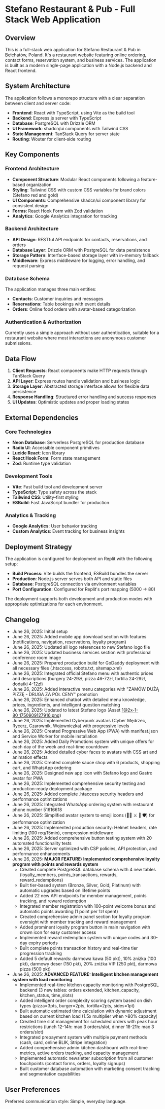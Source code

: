 # Stefano Restaurant & Pub - Full Stack Web Application

## Overview

This is a full-stack web application for Stefano Restaurant & Pub in Bełchatów, Poland. It's a restaurant website featuring online ordering, contact forms, reservation system, and business services. The application is built as a modern single-page application with a Node.js backend and React frontend.

## System Architecture

The application follows a monorepo structure with a clear separation between client and server code:

- **Frontend**: React with TypeScript, using Vite as the build tool
- **Backend**: Express.js server with TypeScript
- **Database**: PostgreSQL with Drizzle ORM
- **UI Framework**: shadcn/ui components with Tailwind CSS
- **State Management**: TanStack Query for server state
- **Routing**: Wouter for client-side routing

## Key Components

### Frontend Architecture
- **Component Structure**: Modular React components following a feature-based organization
- **Styling**: Tailwind CSS with custom CSS variables for brand colors (Stefano red and gold)
- **UI Components**: Comprehensive shadcn/ui component library for consistent design
- **Forms**: React Hook Form with Zod validation
- **Analytics**: Google Analytics integration for tracking

### Backend Architecture
- **API Design**: RESTful API endpoints for contacts, reservations, and orders
- **Database Layer**: Drizzle ORM with PostgreSQL for data persistence
- **Storage Pattern**: Interface-based storage layer with in-memory fallback
- **Middleware**: Express middleware for logging, error handling, and request parsing

### Database Schema
The application manages three main entities:
- **Contacts**: Customer inquiries and messages
- **Reservations**: Table bookings with event details
- **Orders**: Online food orders with avatar-based categorization

### Authentication & Authorization
Currently uses a simple approach without user authentication, suitable for a restaurant website where most interactions are anonymous customer submissions.

## Data Flow

1. **Client Requests**: React components make HTTP requests through TanStack Query
2. **API Layer**: Express routes handle validation and business logic
3. **Storage Layer**: Abstracted storage interface allows for flexible data persistence
4. **Response Handling**: Structured error handling and success responses
5. **UI Updates**: Optimistic updates and proper loading states

## External Dependencies

### Core Technologies
- **Neon Database**: Serverless PostgreSQL for production database
- **Radix UI**: Accessible component primitives
- **Lucide React**: Icon library
- **React Hook Form**: Form state management
- **Zod**: Runtime type validation

### Development Tools
- **Vite**: Fast build tool and development server  
- **TypeScript**: Type safety across the stack
- **Tailwind CSS**: Utility-first styling
- **ESBuild**: Fast JavaScript bundler for production

### Analytics & Tracking
- **Google Analytics**: User behavior tracking
- **Custom Analytics**: Event tracking for business insights

## Deployment Strategy

The application is configured for deployment on Replit with the following setup:
- **Build Process**: Vite builds the frontend, ESBuild bundles the server
- **Production**: Node.js server serves both API and static files
- **Database**: PostgreSQL connection via environment variables
- **Port Configuration**: Configured for Replit's port mapping (5000 → 80)

The deployment supports both development and production modes with appropriate optimizations for each environment.

## Changelog

- June 26, 2025: Initial setup
- June 26, 2025: Added mobile app download section with features (notifications, navigation, reservations, loyalty program)
- June 26, 2025: Updated all logo references to new Stefano logo file
- June 26, 2025: Updated business services section with professional conference room image
- June 26, 2025: Prepared production build for GoDaddy deployment with all necessary files (.htaccess, robots.txt, sitemap.xml)
- June 26, 2025: Integrated official Stefano menu with authentic prices and descriptions (burgery 24-29zł, pizza 46-72zł, tortilla 24-29zł, dodatki 4-12zł)
- June 26, 2025: Added interactive menu categories with "ZAMÓW DUŻĄ PIZZĘ - DRUGA ZA PÓŁ CENY" promotion
- June 26, 2025: Enhanced chatbot with detailed menu knowledge, prices, ingredients, and intelligent question matching
- June 26, 2025: Updated to latest Stefano logo (Asset 1@2x-1-80_1750909127916.png)
- June 26, 2025: Implemented Cyberpunk avatars (Cyber Mędrzec, Rycerz, Czarownik, Wojowniczka) with progressive levels
- June 26, 2025: Created Progressive Web App (PWA) with manifest.json and Service Worker for mobile installation
- June 26, 2025: Added Daily Promotions system with unique offers for each day of the week and real-time countdown
- June 26, 2025: Added detailed cyber faces to avatars with CSS art and animation effects
- June 26, 2025: Created complete sauce shop with 6 products, shopping cart, and WhatsApp ordering
- June 26, 2025: Designed new app icon with Stefano logo and Gastro avatar for PWA
- June 26, 2025: Implemented comprehensive security testing and production-ready deployment package
- June 26, 2025: Added complete .htaccess security headers and performance optimizations
- June 26, 2025: Integrated WhatsApp ordering system with restaurant phone number 51616618
- June 26, 2025: Simplified avatar system to emoji icons (🧙‍♂️ ⚔️ 🔮 🛡️) for performance optimization
- June 26, 2025: Implemented production security: Helmet headers, rate limiting (100 req/15min), compression middleware
- June 26, 2025: Added comprehensive button testing system with 20 automated functionality tests
- June 26, 2025: Server optimized with CSP policies, API protection, and performance enhancements
- June 26, 2025: **MAJOR FEATURE: Implemented comprehensive loyalty program with points and rewards system**
  * Created complete PostgreSQL database schema with 4 new tables (loyalty_members, points_transactions, rewards, reward_redemptions)
  * Built tier-based system (Bronze, Silver, Gold, Platinum) with automatic upgrades based on lifetime points
  * Added 22 new API endpoints for member management, points tracking, and reward redemption
  * Integrated member registration with 100-point welcome bonus and automatic points awarding (1 point per 1zł spent)
  * Created comprehensive admin panel section for loyalty program oversight with member tracking and reward management
  * Added prominent loyalty program button in main navigation with crown icon for easy customer access
  * Implemented reward redemption system with unique codes and 30-day expiry periods
  * Built complete points transaction history and real-time tier progression tracking
  * Added 5 default rewards: darmowa kawa (50 pkt), 10% zniżka (100 pkt), darmowy deser (150 pkt), 20% zniżka VIP (250 pkt), darmowa pizza (500 pkt)
- June 26, 2025: **ADVANCED FEATURE: Intelligent kitchen management system with load monitoring**
  * Implemented real-time kitchen capacity monitoring with PostgreSQL backend (3 new tables: orders extended, kitchen_capacity, kitchen_status, time_slots)
  * Added intelligent order complexity scoring system based on dish types (pizza=3pts, burger=2pts, tortilla=2pts, sides=1pt)
  * Built automatic estimated time calculation with dynamic adjustment based on current kitchen load (1.5x multiplier when >80% capacity)
  * Created time slot management for scheduled orders with peak hour restrictions (lunch 12-14h: max 3 orders/slot, dinner 18-21h: max 3 orders/slot)
  * Integrated prepayment system with multiple payment methods (cash, card, online BLIK, Stripe integration)
  * Added comprehensive admin kitchen dashboard with real-time metrics, active orders tracking, and capacity management
  * Implemented automatic newsletter subscription from all customer touchpoints (contact forms, orders, loyalty signups)
  * Built customer database automation with marketing consent tracking and segmentation capabilities

## User Preferences

Preferred communication style: Simple, everyday language.